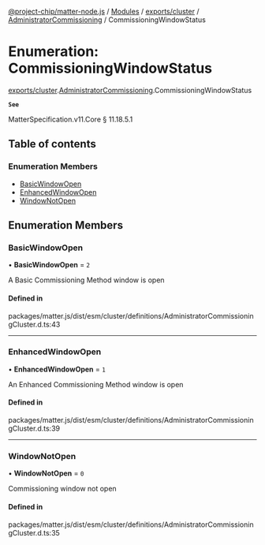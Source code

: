 [@project-chip/matter-node.js](../README.md) / [Modules](../modules.md) / [exports/cluster](../modules/exports_cluster.md) / [AdministratorCommissioning](../modules/exports_cluster.AdministratorCommissioning.md) / CommissioningWindowStatus

# Enumeration: CommissioningWindowStatus

[exports/cluster](../modules/exports_cluster.md).[AdministratorCommissioning](../modules/exports_cluster.AdministratorCommissioning.md).CommissioningWindowStatus

**`See`**

MatterSpecification.v11.Core § 11.18.5.1

## Table of contents

### Enumeration Members

- [BasicWindowOpen](exports_cluster.AdministratorCommissioning.CommissioningWindowStatus.md#basicwindowopen)
- [EnhancedWindowOpen](exports_cluster.AdministratorCommissioning.CommissioningWindowStatus.md#enhancedwindowopen)
- [WindowNotOpen](exports_cluster.AdministratorCommissioning.CommissioningWindowStatus.md#windownotopen)

## Enumeration Members

### BasicWindowOpen

• **BasicWindowOpen** = ``2``

A Basic Commissioning Method window is open

#### Defined in

packages/matter.js/dist/esm/cluster/definitions/AdministratorCommissioningCluster.d.ts:43

___

### EnhancedWindowOpen

• **EnhancedWindowOpen** = ``1``

An Enhanced Commissioning Method window is open

#### Defined in

packages/matter.js/dist/esm/cluster/definitions/AdministratorCommissioningCluster.d.ts:39

___

### WindowNotOpen

• **WindowNotOpen** = ``0``

Commissioning window not open

#### Defined in

packages/matter.js/dist/esm/cluster/definitions/AdministratorCommissioningCluster.d.ts:35
